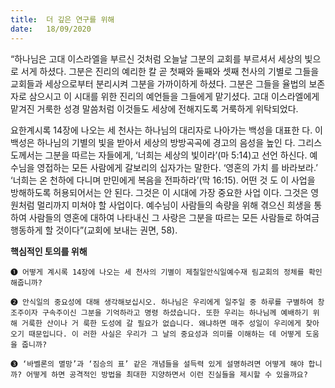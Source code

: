 ```yaml
---
title:  더 깊은 연구를 위해
date:   18/09/2020
---
```


“하나님은 고대 이스라엘을 부르신 것처럼 오늘날 그분의 교회를 부르셔서 세상의 빛으로 서게 하셨다. 그분은 진리의 예리한 칼 곧 첫째와 둘째와 셋째 천사의 기별로 그들을 교회들과 세상으로부터 분리시켜 그분을 가까이하게 하셨다. 그분은 그들을 율법의 보존자로 삼으시고 이 시대를 위한 진리의 예언들을 그들에게 맡기셨다. 고대 이스라엘에게 맡겨진 거룩한 성경 말씀처럼 이것들도 세상에 전해지도록 거룩하게 위탁되었다.

요한계시록 14장에 나오는 세 천사는 하나님의 대리자로 나아가는 백성을 대표한 다. 이 백성은 하나님의 기별의 빛을 받아서 세상의 방방곡곡에 경고의 음성을 높인 다. 그리스도께서는 그분을 따르는 자들에게, ‘너희는 세상의 빛이라’(마 5:14)고 선언 하신다. 예수님을 영접하는 모든 사람에게 갈보리의 십자가는 말한다. ‘영혼의 가치 를 바라보라.’ ‘너희는 온 천하에 다니며 만민에게 복음을 전파하라’(막 16:15). 어떤 것 도 이 사업을 방해하도록 허용되어서는 안 된다. 그것은 이 시대에 가장 중요한 사업 이다. 그것은 영원처럼 멀리까지 미쳐야 할 사업이다. 예수님이 사람들의 속량을 위해 겪으신 희생을 통하여 사람들의 영혼에 대하여 나타내신 그 사랑은 그분을 따르는 모든 사람들로 하여금 행동하게 할 것이다”(교회에 보내는 권면, 58).

**핵심적인 토의를 위해**

`➊ 어떻게 계시록 14장에 나오는 세 천사의 기별이 제칠일안식일예수재 림교회의 정체를 확인해줍니까?`

`➋ 안식일의 중요성에 대해 생각해보십시오. 하나님은 우리에게 일주일 중 하루를 구별하여 창조주이자 구속주이신 그분을 기억하라고 명령 하셨습니다. 또한 우리는 하나님께 예배하기 위해 거룩한 산이나 거 룩한 도성에 갈 필요가 없습니다. 왜냐하면 매주 성일이 우리에게 찾아오기 때문입니다. 이 러한 사실은 우리가 그 날의 중요성과 의미를 이해하는 데 어떻게 도움을 줍니까?`

`➌ ‘바벨론의 멸망’과 ‘짐승의 표’ 같은 개념들을 설득력 있게 설명하려면 어떻게 해야 합니까? 어떻게 하면 공격적인 방법을 최대한 지양하면서 이런 진실들을 제시할 수 있을까요?`